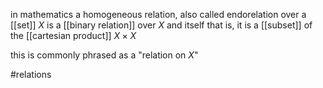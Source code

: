 in mathematics a homogeneous relation, also called endorelation over a [[set]] $X$ is a [[binary relation]] over $X$ and itself
that is, it is a [[subset]] of the [[cartesian product]] $X\times X$

this is commonly phrased as a "relation on $X$"

#relations 
